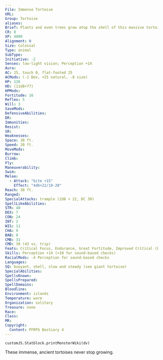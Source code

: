 ```yaml
---
File: Immense Tortoise
URL: 
Group: Tortoise
aliases: 
Brief: Plants and even trees grow atop the shell of this massive tortoise, which gazes about with dull, placid eyes.
CR: 8
XP: 4800
Alignment: N
Size: Colossal
Type: animal
SubType: 
Initiative: -2
Senses: low-light vision; Perception +14
Aura: 
AC: 25, touch 0, flat-footed 25
ACMods: (-2 Dex, +25 natural, -8 size)
HP: 126
HD: (11d8+77)
HPMods: 
Fortitude: 16
Reflex: 5
Will: 3
SaveMods: 
DefensiveAbilities: 
DR: 
Immunities: 
Resist: 
SR: 
Weaknesses: 
Space: 30 ft.
Speed: 20 ft.
MoveMods: 
Burrow: 
Climb: 
Fly: 
Maneuverability: 
Swim: 
Melee: 
  - Attack: "bite +15"
    Effect: "4d6+22/19-20"
Reach: 30 ft.
Ranged: 
SpecialAttacks: trample (2d8 + 22, DC 30)
SpellLikeAbilities: 
STR: 40
DEX: 7
CON: 24
INT: 2
WIS: 11
CHA: 9
BAB: 8
CMB: 31
CMD: 39 (43 vs. trip)
Feats: Critical Focus, Endurance, Great Fortitude, Improved Critical (bite), Improved Great Fortitude, Power Attack
Skills: Perception +14 (+10 for sound-based checks)
RacialMods: -4 Perception for sound-based checks
Languages: 
SQ: buoyant, shell, slow and steady (see giant tortoise)
SpecialAbilities: 
SpellsKnown: 
SpellsPrepared: 
SpellDomains: 
Bloodline: 
Environment: islands
Temperature: warm
Organization: solitary
Treasure: none
Race: 
Class: 
MR: 
Copyright:
  Content: PFRPG Bestiary 4
---
```

```dataviewjs
customJS.Statblock.printMonsterWiki(dv)
```
These immense, ancient tortoises never stop growing.
